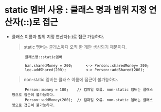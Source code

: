 # static 멤버 사용 : 클래스 명과 범위 지정 연산자(::)로 접근

- 클래스 이름과 범위 지정 연산자(::)로 접근 가능하다.

    > static 멤버는 클래스마다 오직 한 개만 생성되기 때문이다.

            클래스명::static멤버

            han.sharedMoney = 200;      <-> Person::sharedMoney= 200;
            lee.addShared(200);         <-> Person::addShared(200);

    > non-static 멤버는 클래스 이름에 접근이 불가능하다.

            Person::money = 100;    // 컴파일 오류. non-static 멤버는 클래스 명으로 접근이 불가능하다.
            Person::addMoney(200);  // 컴파일 오류. non-static 멤버는 클래스 명으로 접근이 불가능하다.